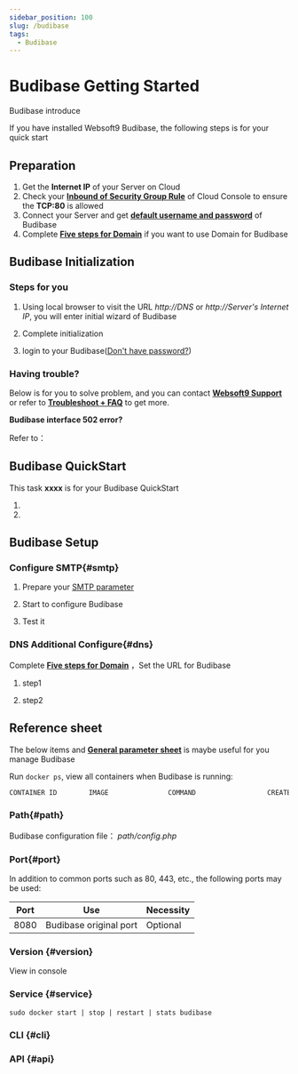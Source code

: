 ```yaml
---
sidebar_position: 100
slug: /budibase
tags:
  - Budibase
---
```


# Budibase Getting Started

Budibase introduce

If you have installed Websoft9 Budibase, the following steps is for your quick start

## Preparation

1. Get the **Internet IP** of your Server on Cloud
2. Check your **[Inbound of Security Group Rule](./administrator/firewall#security)** of Cloud Console to ensure the **TCP:80** is allowed
3. Connect your Server and get **[default username and password](./user/credentials)** of Budibase
4. Complete **[Five steps for Domain](./administrator/domain_step)** if you want to use Domain for Budibase

## Budibase Initialization

### Steps for you

1. Using local browser to visit the URL *http://DNS* or *http://Server's Internet IP*, you will enter initial wizard of Budibase

2. Complete initialization

3. login to your Budibase([Don't have password?](./user/credentials))

### Having trouble?

Below is for you to solve problem, and you can contact **[Websoft9 Support](./helpdesk)** or refer to **[Troubleshoot + FAQ](./faq#setup)** to get more.  

**Budibase interface 502 error?**  

Refer to：

## Budibase QuickStart

This task **xxxx** is for your Budibase QuickStart

1. 

2.  

## Budibase Setup

### Configure  SMTP{#smtp}

1. Prepare your [SMTP parameter](./administrator/smtp)

2. Start to configure Budibase

3. Test it

### DNS Additional Configure{#dns}

Complete **[Five steps for Domain](./administrator/domain_step)** ，Set the URL for Budibase  

1. step1

2. step2

## Reference sheet

The below items and **[General parameter sheet](./administrator/parameter)** is maybe useful for you manage Budibase

Run `docker ps`, view all containers when Budibase is running:  

```bash
CONTAINER ID        IMAGE               COMMAND                  CREATED             STATUS              PORTS                                NAMES
```

### Path{#path}

Budibase configuration file： *path/config.php*    

### Port{#port}

In addition to common ports such as 80, 443, etc., the following ports may be used:

| Port | Use                                          | Necessity |
| ------ | --------------------------------------------- | ------ |
| 8080   | Budibase original port	 | Optional   |

### Version {#version}

View in console

### Service {#service}

```shell
sudo docker start | stop | restart | stats budibase
```

### CLI {#cli}

### API {#api}